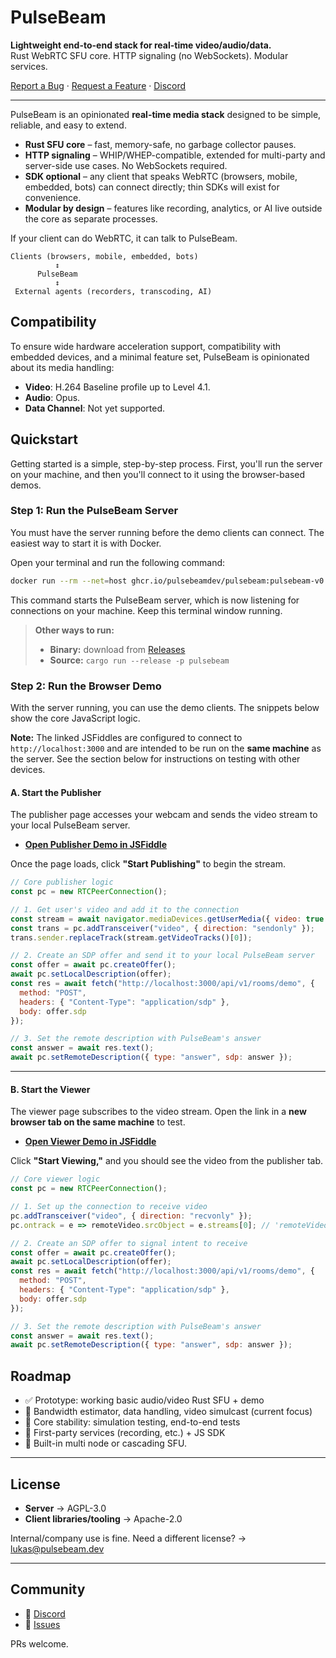 # PulseBeam

**Lightweight end-to-end stack for real-time video/audio/data.**  
Rust WebRTC SFU core. HTTP signaling (no WebSockets). Modular services.  

[Report a Bug](https://github.com/pulsebeamdev/pulsebeam/issues) · [Request a Feature](https://github.com/pulsebeamdev/pulsebeam/issues) · [Discord](https://discord.gg/Bhd3t9afuB)

---

PulseBeam is an opinionated **real-time media stack** designed to be simple, reliable, and easy to extend.  

- **Rust SFU core** – fast, memory-safe, no garbage collector pauses.  
- **HTTP signaling** – WHIP/WHEP-compatible, extended for multi-party and server-side use cases. No WebSockets required.  
- **SDK optional** – any client that speaks WebRTC (browsers, mobile, embedded, bots) can connect directly; thin SDKs will exist for convenience. 
- **Modular by design** – features like recording, analytics, or AI live outside the core as separate processes.  

If your client can do WebRTC, it can talk to PulseBeam.

```
Clients (browsers, mobile, embedded, bots)
          ↕
      PulseBeam
          ↕
 External agents (recorders, transcoding, AI)
```

## Compatibility

To ensure wide hardware acceleration support, compatibility with embedded devices, and a minimal feature set, PulseBeam is opinionated about its media handling:

* **Video**: H.264 Baseline profile up to Level 4.1.
* **Audio**: Opus.
* **Data Channel**: Not yet supported.

## Quickstart

Getting started is a simple, step-by-step process. First, you'll run the server on your machine, and then you'll connect to it using the browser-based demos.

### Step 1: Run the PulseBeam Server

You must have the server running before the demo clients can connect. The easiest way to start it is with Docker.

Open your terminal and run the following command:

```bash
docker run --rm --net=host ghcr.io/pulsebeamdev/pulsebeam:pulsebeam-v0.1.13
```

This command starts the PulseBeam server, which is now listening for connections on your machine. Keep this terminal window running.

> **Other ways to run:**
>
> *   **Binary:** download from [Releases](https://github.com/pulsebeamdev/pulsebeam/releases/latest)
> *   **Source:** `cargo run --release -p pulsebeam`

### Step 2: Run the Browser Demo

With the server running, you can use the demo clients. The snippets below show the core JavaScript logic.

**Note:** The linked JSFiddles are configured to connect to `http://localhost:3000` and are intended to be run on the **same machine** as the server. See the section below for instructions on testing with other devices.

#### A. Start the Publisher

The publisher page accesses your webcam and sends the video stream to your local PulseBeam server.

*   **[Open Publisher Demo in JSFiddle](https://jsfiddle.net/lherman/0bqe6xnv/)**

Once the page loads, click **"Start Publishing"** to begin the stream.

```javascript
// Core publisher logic
const pc = new RTCPeerConnection();

// 1. Get user's video and add it to the connection
const stream = await navigator.mediaDevices.getUserMedia({ video: true });
const trans = pc.addTransceiver("video", { direction: "sendonly" });
trans.sender.replaceTrack(stream.getVideoTracks()[0]);

// 2. Create an SDP offer and send it to your local PulseBeam server
const offer = await pc.createOffer();
await pc.setLocalDescription(offer);
const res = await fetch("http://localhost:3000/api/v1/rooms/demo", {
  method: "POST",
  headers: { "Content-Type": "application/sdp" },
  body: offer.sdp
});

// 3. Set the remote description with PulseBeam's answer
const answer = await res.text();
await pc.setRemoteDescription({ type: "answer", sdp: answer });
```

---

#### B. Start the Viewer

The viewer page subscribes to the video stream. Open the link in a **new browser tab on the same machine** to test.

*   **[Open Viewer Demo in JSFiddle](https://jsfiddle.net/lherman/xotv9h6m)**

Click **"Start Viewing,"** and you should see the video from the publisher tab.

```javascript
// Core viewer logic
const pc = new RTCPeerConnection();

// 1. Set up the connection to receive video
pc.addTransceiver("video", { direction: "recvonly" });
pc.ontrack = e => remoteVideo.srcObject = e.streams[0]; // 'remoteVideo' is a <video> element

// 2. Create an SDP offer to signal intent to receive
const offer = await pc.createOffer();
await pc.setLocalDescription(offer);
const res = await fetch("http://localhost:3000/api/v1/rooms/demo", {
  method: "POST",
  headers: { "Content-Type": "application/sdp" },
  body: offer.sdp
});

// 3. Set the remote description with PulseBeam's answer
const answer = await res.text();
await pc.setRemoteDescription({ type: "answer", sdp: answer });
```

## Roadmap

* ✅ Prototype: working basic audio/video Rust SFU + demo
* 🚧 Bandwidth estimator, data handling, video simulcast (current focus)
* 📅 Core stability: simulation testing, end-to-end tests
* 📅 First-party services (recording, etc.) + JS SDK
* 📅 Built-in multi node or cascading SFU.

---

## License

* **Server** → AGPL-3.0
* **Client libraries/tooling** → Apache-2.0

Internal/company use is fine.
Need a different license? → [lukas@pulsebeam.dev](mailto:lukas@pulsebeam.dev)

---

## Community

* 💬 [Discord](https://discord.gg/Bhd3t9afuB)
* 🐛 [Issues](https://github.com/pulsebeamdev/pulsebeam/issues)

PRs welcome.
